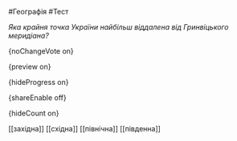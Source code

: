 #Географія #Тест

*Яка крайня точка України найбільш віддалена від Гринвіцького меридіана?*

{noChangeVote on}

{preview on}

{hideProgress on}

{shareEnable off}

{hideCount on}

[[західна]]
[[східна]]
[[північна]]
[[південна]]
